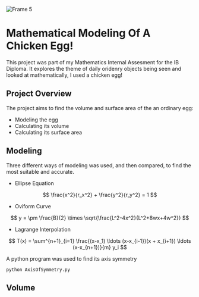 ![Frame 5](https://github.com/user-attachments/assets/2363a506-bd27-4b5e-adfb-267a41e6157a)

# Mathematical Modeling Of A Chicken Egg!

This project was part of my Mathematics Internal Assesment for the IB Diploma. It explores the theme of daily oridenry objects being seen and looked at mathematically, I used a chicken egg!

## Project Overview

The project aims to find the volume and surface area of the an ordinary egg:

- Modeling the egg
- Calculating its volume
- Calculating its surface area

## Modeling

Three different ways of modeling was used, and then compared, to find the most suitable and accurate.

- Ellipse Equation

$$
\frac{x^2}{r_x^2} + \frac{y^2}{r_y^2} = 1
$$

- Oviform Curve

$$
y = \pm \frac{B}{2} \times \sqrt{\frac{L^2-4x^2}{L^2+8wx+4w^2}}
$$

- Lagrange Interpolation

$$
T(x) = \sum^{n+1}_{i=1} 
\frac{(x-x_1) \ldots (x-x_{i-1})(x + x_{i+1}) \ldots (x-x_{n+1})}{m} y_i
$$

A python program was used to find its axis symmetry

```{bash}
python AxisOfSymmetry.py
```

## Volume




